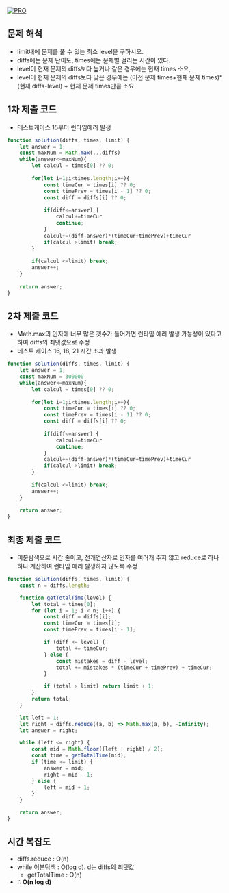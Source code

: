 [![PRO]][Link]

## 문제 해석

- limit내에 문제를 풀 수 있는 최소 level을 구하시오.
- diffs에는 문제 난이도, times에는 문제별 걸리는 시간이 있다.
- level이 현재 문제의 diffs보다 높거나 같은 경우에는 현재 times 소요,
- level이 현재 문제의 diffs보다 낮은 경우에는 (이전 문제 times+현재 문제 times)*(현재 diffs-level) + 현재 문제 times만큼 소요

## 1차 제출 코드

- 테스트케이스 15부터 런타임에러 발생

```js
function solution(diffs, times, limit) {
    let answer = 1;
    const maxNum = Math.max(...diffs)
    while(answer<=maxNum){
        let calcul = times[0] ?? 0;
        
        for(let i=1;i<times.length;i++){
            const timeCur = times[i] ?? 0;
            const timePrev = times[i - 1] ?? 0;
            const diff = diffs[i] ?? 0;
            
            if(diff<=answer) {
                calcul+=timeCur
                continue;
            }           
            calcul+=(diff-answer)*(timeCur+timePrev)+timeCur
            if(calcul >limit) break;
        }
        
        if(calcul <=limit) break;
        answer++;
    }
    
    return answer;
}
```

## 2차 제출 코드

- Math.max의 인자에 너무 많은 갯수가 들어가면 런타임 에러 발생 가능성이 있다고 하여 diffs의 최댓값으로 수정
- 테스트 케이스 16, 18, 21 시간 초과 발생

```js
function solution(diffs, times, limit) {
    let answer = 1;
    const maxNum = 300000
    while(answer<=maxNum){
        let calcul = times[0] ?? 0;
        
        for(let i=1;i<times.length;i++){
            const timeCur = times[i] ?? 0;
            const timePrev = times[i - 1] ?? 0;
            const diff = diffs[i] ?? 0;
            
            if(diff<=answer) {
                calcul+=timeCur
                continue;
            }           
            calcul+=(diff-answer)*(timeCur+timePrev)+timeCur
            if(calcul >limit) break;
        }
        
        if(calcul <=limit) break;
        answer++;
    }
    
    return answer;
}
```

## 최종 제출 코드

- 이분탐색으로 시간 줄이고, 전개연산자로 인자를 여러개 주지 않고 reduce로 하나하나 계산하여 런타임 에러 발생하지 않도록 수정

```js
function solution(diffs, times, limit) {
    const n = diffs.length;

    function getTotalTime(level) {
        let total = times[0];
        for (let i = 1; i < n; i++) {
            const diff = diffs[i];
            const timeCur = times[i];
            const timePrev = times[i - 1];

            if (diff <= level) {
                total += timeCur;
            } else {
                const mistakes = diff - level;
                total += mistakes * (timeCur + timePrev) + timeCur;
            }

            if (total > limit) return limit + 1;
        }
        return total;
    }

    let left = 1;
    let right = diffs.reduce((a, b) => Math.max(a, b), -Infinity);
    let answer = right;

    while (left <= right) {
        const mid = Math.floor((left + right) / 2);
        const time = getTotalTime(mid);
        if (time <= limit) {
            answer = mid;
            right = mid - 1;
        } else {
            left = mid + 1;
        }
    }

    return answer;
}
```
## 시간 복잡도

-  diffs.reduce : O(n)
-  while 이분탐색 : O(log d). d는 diffs의 최댓값
   -  getTotalTime : O(n)
-   **∴ O(n log d)**


<!---------------------------------------------------------------------------->

[PRO]: https://github.com/GoSSaChin/algorithm-js/assets/107768516/67c43b52-bc3f-4571-a249-5519021afbb0
[Link]: https://school.programmers.co.kr/learn/courses/30/lessons/340212
